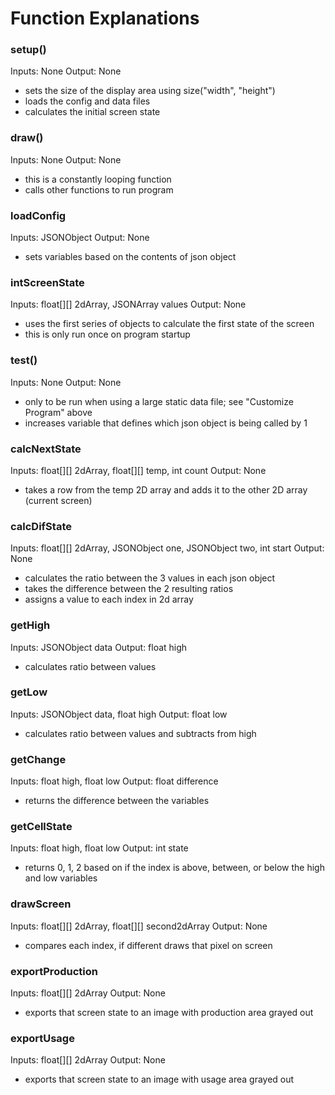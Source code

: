 
# Function Explanations

### setup()

Inputs: None
Output: None

- sets the size of the display area using size("width", "height") 
- loads the config and data files
- calculates the initial screen state

### draw()

Inputs: None
Output: None

- this is a constantly looping function
- calls other functions to run program


### loadConfig 

Inputs: JSONObject 
Output: None

- sets variables based on the contents of json object

### intScreenState

Inputs: float[][] 2dArray, JSONArray values
Output: None

- uses the first series of objects to calculate the first state of the screen
- this is only run once on program startup

### test()

Inputs: None
Output: None

- only to be run when using a large static data file; see "Customize Program" above
- increases variable that defines which json object is being called by 1

### calcNextState

Inputs: float[][] 2dArray, float[][] temp, int count
Output: None

- takes a row from the temp 2D array and adds it to the other 2D array (current screen)

### calcDifState

Inputs: float[][] 2dArray, JSONObject one, JSONObject two, int start
Output: None

- calculates the ratio between the 3 values in each json object
- takes the difference between the 2 resulting ratios
- assigns a value to each index in 2d array 

### getHigh

Inputs: JSONObject data
Output: float high 

- calculates ratio between values

### getLow

Inputs: JSONObject data, float high
Output: float low

- calculates ratio between values and subtracts from high

### getChange

Inputs: float high, float low
Output: float difference

- returns the difference between the variables

### getCellState

Inputs: float high, float low
Output: int state

- returns 0, 1, 2 based on if the index is above, between, or below the high and low variables

### drawScreen

Inputs: float[][] 2dArray, float[][] second2dArray
Output: None

- compares each index, if different draws that pixel on screen

### exportProduction

Inputs: float[][] 2dArray
Output: None

- exports that screen state to an image with production area grayed out

### exportUsage

Inputs: float[][] 2dArray
Output: None

- exports that screen state to an image with usage area grayed out